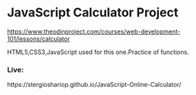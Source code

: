 <h1><b>JavaScript Calculator Project</b></h1>

https://www.theodinproject.com/courses/web-development-101/lessons/calculator

HTML5,CSS3,JavaScript used for this one.Practice of functions.


<h3><b>Live:</b></h3>
https://stergioshariop.github.io/JavaScript-Online-Calculator/
